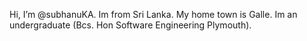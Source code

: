 Hi, I’m @subhanuKA.
Im from Sri Lanka.
My home town is Galle.
Im an undergraduate (Bcs. Hon Software Engineering Plymouth).
